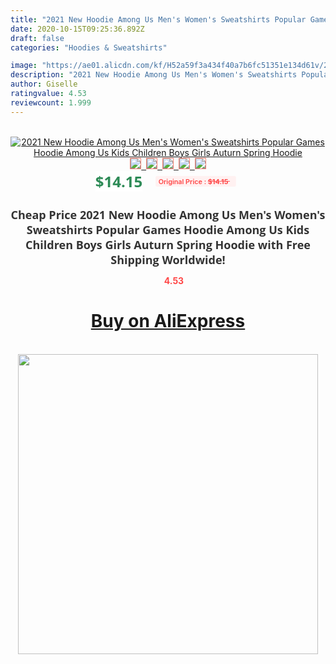 ```yaml
---
title: "2021 New Hoodie Among Us Men's Women's Sweatshirts Popular Games Hoodie Among Us Kids Children Boys Girls Auturn Spring Hoodie"
date: 2020-10-15T09:25:36.892Z
draft: false
categories: "Hoodies & Sweatshirts"

image: "https://ae01.alicdn.com/kf/H52a59f3a434f40a7b6fc51351e134d61v/2021-New-Hoodie-Among-Us-Men-s-Women-s-Sweatshirts-Popular-Games-Hoodie-Among-Us-Kids.jpg"
description: "2021 New Hoodie Among Us Men's Women's Sweatshirts Popular Games Hoodie Among Us Kids Children Boys Girls Auturn Spring Hoodie"
author: Giselle
ratingvalue: 4.53
reviewcount: 1.999
---
```

<br>
<div style="text-align: center;">
<a href="https://s.click.aliexpress.com/e/_A71DbR" target="_blank" rel="nofollow noopener noreferrer"><img alt="2021 New Hoodie Among Us Men's Women's Sweatshirts Popular Games Hoodie Among Us Kids Children Boys Girls Auturn Spring Hoodie" class="magnifier-image" src="https://ae01.alicdn.com/kf/H52a59f3a434f40a7b6fc51351e134d61v/2021-New-Hoodie-Among-Us-Men-s-Women-s-Sweatshirts-Popular-Games-Hoodie-Among-Us-Kids.jpg_640x640.jpg">
<br>
<img style="border:1px solid salmon" src="https://ae01.alicdn.com/kf/H52a59f3a434f40a7b6fc51351e134d61v/2021-New-Hoodie-Among-Us-Men-s-Women-s-Sweatshirts-Popular-Games-Hoodie-Among-Us-Kids.jpg_120x120.jpg">&nbsp;&nbsp;<img style="border:1px solid salmon" src="https://ae01.alicdn.com/kf/H7c0878d4a00c443288c3041c512913d9h/2021-New-Hoodie-Among-Us-Men-s-Women-s-Sweatshirts-Popular-Games-Hoodie-Among-Us-Kids.jpg_120x120.jpg">&nbsp;&nbsp;<img style="border:1px solid salmon" src="https://ae01.alicdn.com/kf/H9fe29dcf11e84790bf7dc8f48dcf883bU/2021-New-Hoodie-Among-Us-Men-s-Women-s-Sweatshirts-Popular-Games-Hoodie-Among-Us-Kids.jpg_120x120.jpg">&nbsp;&nbsp;<img style="border:1px solid salmon" src="https://ae01.alicdn.com/kf/Hab0525ce269b4c168e0c905c9cc05514k/2021-New-Hoodie-Among-Us-Men-s-Women-s-Sweatshirts-Popular-Games-Hoodie-Among-Us-Kids.jpg_120x120.jpg">&nbsp;&nbsp;<img style="border:1px solid salmon" src="https://ae01.alicdn.com/kf/H958ffd1cff38437cbebaee39f5b8c577t/2021-New-Hoodie-Among-Us-Men-s-Women-s-Sweatshirts-Popular-Games-Hoodie-Among-Us-Kids.jpg_120x120.jpg"></a></div><br0>
<div style="text-align: center;"><span style="background-color: white; border: 0px; box-sizing: border-box; color: seagreen; display: inline-block; font-family: &quot;open sans&quot; , &quot;arial&quot; , &quot;helvetica&quot; , sans-serif , &quot;heiti&quot;; font-size: 24px; font-stretch: inherit; font-weight: 700; line-height: inherit; margin: 0px 10px 0px 0px; padding: 0px; vertical-align: middle;">$14.15 </span>
<span style="background: rgb(255 , 241 , 241); border-radius: 3px; border: 0px; box-sizing: border-box; color: #ff4747; display: inline-block; font-family: inherit; font-size: 12px; font-stretch: inherit; font-style: inherit; font-variant: inherit; font-weight: 600; line-height: inherit; margin: 0px; padding: 2px 5px; transform: scale(0.9); vertical-align: middle;">Original Price : <b style="text-decoration: line-through;">$14.15 </b> &nbsp;&nbsp;</span></div>
<h1 style="color: #333333; display: inline-block; font-family: &quot;open sans&quot; , &quot;arial&quot; , &quot;helvetica&quot; , sans-serif , &quot;heiti&quot;; font-size: 18px; font-stretch: inherit; font-weight: 700; text-align: center;">Cheap Price 2021 New Hoodie Among Us Men's Women's Sweatshirts Popular Games Hoodie Among Us Kids Children Boys Girls Auturn Spring Hoodie with Free Shipping Worldwide!</h1>
<div style="color: #ff4747; text-align: center;">
<img src="https://4.bp.blogspot.com/-M0ZcTcb-5uY/XleCXlxnR4I/AAAAAAAAAEc/OrjgMkXV1oMQFaCRZj5HQwOCBcu3w1FegCPcBGAYYCw/s1600/star.png" style="height: 15px;">&nbsp;<b>4.53</b></div>
<div class="button_cont" align="center"><a class="buynow_a" href="https://s.click.aliexpress.com/e/_A71DbR" target="_blank" rel="nofollow noopener noreferrer"><H1>Buy on AliExpress</H1></a></div><br>
<div class="separator" style="clear: both; text-align: center;">
<img src="https://lh3.googleusercontent.com/-pTy5HemUv9M/XlePHvY0dAI/AAAAAAAAAE4/0nX5iRUoIWY8eMW9Dpxeirr157OZliDIgCLcBGAsYHQ/s1600/badge.gif" width="480">
</div>
